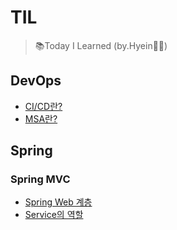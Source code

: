 # TIL
> 📚Today I Learned (by.Hyein👩‍💻)

## DevOps
  - [CI/CD란?](./DevOps/CICD.md)
  - [MSA란?](./DevOps/MSA.md)

## Spring
### Spring MVC
- [Spring Web 계층](./Spring/SpringMVC/Spring%20Web%20계층.md)
- [Service의 역할](./Spring/SpringMVC/Service의%20역할.md)